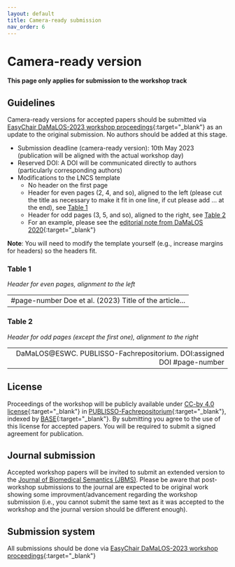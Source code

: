 ```yaml
---
layout: default
title: Camera-ready submission
nav_order: 6
---
```


# Camera-ready version

**This page only applies for submission to the workshop track**

## Guidelines

Camera-ready versions for accepted papers should be submitted via [EasyChair DaMaLOS-2023 workshop proceedings](https://easychair.org/conferences/?conf=damalos2023){:target="_blank"} as an update to the original submission. No authors should be added at this stage.

* Submission deadline (camera-ready version): 10th May 2023 (publication will be aligned with the actual workshop day)
* Reserved DOI: A DOI will be communicated directly to authors (particularly corresponding authors)
* Modifications to the LNCS template
  * No header on the first page
  * Header for even pages (2, 4, and so), aligned to the left (please cut the title as necessary to make it fit in one line, if cut please add ... at the end), see [Table 1](#table-1)
  * Header for odd pages (3, 5, and so), aligned to the right, see [Table 2](#table-2)
  * For an example, please see the [editorial note from DaMaLOS 2020](https://repository.publisso.de/resource/frl:6424220/data){:target="_blank"}

**Note**: You will need to modify the template yourself (e.g., increase margins for headers) so the headers fit.

### Table 1

_Header for even pages, alignment to the left_

<table >
  <tr>
    <td style="text-align:left">#page-number Doe et al. (2023) Title of the article...</td>
  </tr>
</table>

### Table 2

_Header for odd pages (except the first one), alignment to the right_

<table >
  <tr>
    <td style="text-align:right">DaMaLOS@ESWC. PUBLISSO-Fachrepositorium. DOI:assigned DOI #page-number</td>
  </tr>
</table>

## License

Proceedings of the workshop will be publicly available under [CC-by 4.0 license](https://creativecommons.org/licenses/by/4.0/){:target="_blank"} in [PUBLISSO-Fachrepositorium](https://repository.publisso.de/){:target="_blank"}, indexed by [BASE](https://www.base-search.net/){:target="_blank"}. By submitting you agree to the use of this license for accepted papers. You will be required to submit a signed agreement for publication.

## Journal submission

Accepted workshop papers will be invited to submit an extended version to the [Journal of Biomedical Semantics (JBMS)](./jbms). Please be aware that post-workshop submissions to the journal are expected to be original work showing some improvment/advancement regarding the workshop submission (i.e., you cannot submit the same text as it was accepted to the workshop and the journal version should be different enough).

## Submission system

All submissions should be done via [EasyChair DaMaLOS-2023 workshop proceedings](https://easychair.org/conferences/?conf=damalos2023){:target="_blank"}
